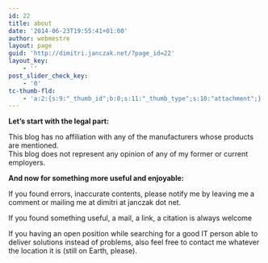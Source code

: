 ```yaml
---
id: 22
title: about
date: '2014-06-23T19:55:41+01:00'
author: webmestre
layout: page
guid: 'http://dimitri.janczak.net/?page_id=22'
layout_key:
    - ''
post_slider_check_key:
    - '0'
tc-thumb-fld:
    - 'a:2:{s:9:"_thumb_id";b:0;s:11:"_thumb_type";s:10:"attachment";}'
---
```


**Let’s start with the legal part:**

This blog has no affiliation with any of the manufacturers whose products are mentioned.  
This blog does not represent any opinion of any of my former or current employers.

**And now for something more useful and enjoyable:**

If you found errors, inaccurate contents, please notify me by leaving me a comment or mailing me at dimitri at janczak dot net.

If you found something useful, a mail, a link, a citation is always welcome

If you having an open position while searching for a good IT person able to deliver solutions instead of problems, also feel free to contact me whatever the location it is (still on Earth, please).